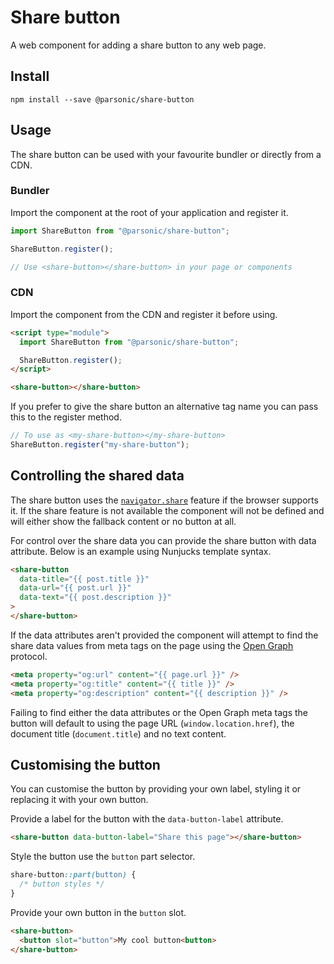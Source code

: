 # Share button

A web component for adding a share button to any web page.

## Install

```shell
npm install --save @parsonic/share-button
```

## Usage

The share button can be used with your favourite bundler or directly from a CDN.

### Bundler

Import the component at the root of your application and register it.

```js
import ShareButton from "@parsonic/share-button";

ShareButton.register();

// Use <share-button></share-button> in your page or components
```

### CDN

Import the component from the CDN and register it before using.

```html
<script type="module">
  import ShareButton from "@parsonic/share-button";

  ShareButton.register();
</script>

<share-button></share-button>
```

If you prefer to give the share button an alternative tag name you can
pass this to the register method.

```js
// To use as <my-share-button></my-share-button>
ShareButton.register("my-share-button");
```

## Controlling the shared data

The share button uses the [`navigator.share`][share] feature if the browser
supports it. If the share feature is not available the component will not be
defined and will either show the fallback content or no button at all.

For control over the share data you can provide the share button with data
attribute. Below is an example using Nunjucks template syntax.

```html
<share-button
  data-title="{{ post.title }}"
  data-url="{{ post.url }}"
  data-text="{{ post.description }}"
>
</share-button>
```

If the data attributes aren't provided the component will attempt to find
the share data values from meta tags on the page using the
[Open Graph][open-graph] protocol.

```html
<meta property="og:url" content="{{ page.url }}" />
<meta property="og:title" content="{{ title }}" />
<meta property="og:description" content="{{ description }}" />
```

Failing to find either the data attributes or the Open Graph meta tags the
button will default to using the page URL (`window.location.href`), the
document title (`document.title`) and no text content.

## Customising the button

You can customise the button by providing your own label, styling it or
replacing it with your own button.

Provide a label for the button with the `data-button-label` attribute.

```html
<share-button data-button-label="Share this page"></share-button>
```

Style the button use the `button` part selector.

```css
share-button::part(button) {
  /* button styles */
}
```

Provide your own button in the `button` slot.

```html
<share-button>
  <button slot="button">My cool button<button>
</share-button>
```

[share]: https://developer.mozilla.org/en-US/docs/Web/API/Navigator/share
[open-graph]: https://ogp.me/
